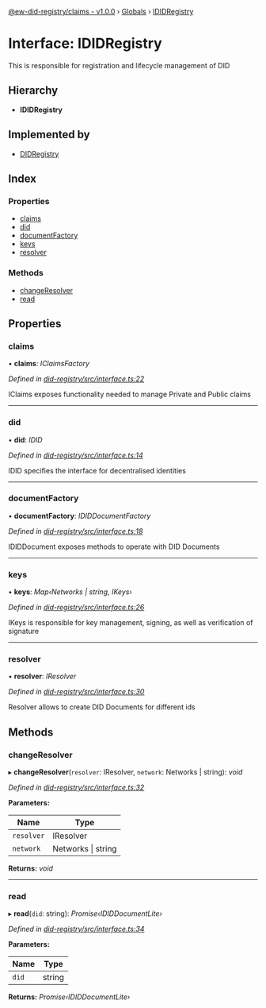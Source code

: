 [@ew-did-registry/claims - v1.0.0](../README.md) › [Globals](../globals.md) › [IDIDRegistry](ididregistry.md)

# Interface: IDIDRegistry

This is responsible for registration and lifecycle management of DID

## Hierarchy

* **IDIDRegistry**

## Implemented by

* [DIDRegistry](../classes/didregistry.md)

## Index

### Properties

* [claims](ididregistry.md#claims)
* [did](ididregistry.md#did)
* [documentFactory](ididregistry.md#documentfactory)
* [keys](ididregistry.md#keys)
* [resolver](ididregistry.md#resolver)

### Methods

* [changeResolver](ididregistry.md#changeresolver)
* [read](ididregistry.md#read)

## Properties

###  claims

• **claims**: *IClaimsFactory*

*Defined in [did-registry/src/interface.ts:22](https://github.com/energywebfoundation/ew-did-registry/blob/d64ff0f/packages/did-registry/src/interface.ts#L22)*

IClaims exposes functionality needed to manage Private and Public claims

___

###  did

• **did**: *IDID*

*Defined in [did-registry/src/interface.ts:14](https://github.com/energywebfoundation/ew-did-registry/blob/d64ff0f/packages/did-registry/src/interface.ts#L14)*

IDID specifies the interface for decentralised identities

___

###  documentFactory

• **documentFactory**: *IDIDDocumentFactory*

*Defined in [did-registry/src/interface.ts:18](https://github.com/energywebfoundation/ew-did-registry/blob/d64ff0f/packages/did-registry/src/interface.ts#L18)*

IDIDDocument exposes methods to operate with DID Documents

___

###  keys

• **keys**: *Map‹Networks | string, IKeys›*

*Defined in [did-registry/src/interface.ts:26](https://github.com/energywebfoundation/ew-did-registry/blob/d64ff0f/packages/did-registry/src/interface.ts#L26)*

IKeys is responsible for key management, signing, as well as verification of signature

___

###  resolver

• **resolver**: *IResolver*

*Defined in [did-registry/src/interface.ts:30](https://github.com/energywebfoundation/ew-did-registry/blob/d64ff0f/packages/did-registry/src/interface.ts#L30)*

Resolver allows to create DID Documents for different ids

## Methods

###  changeResolver

▸ **changeResolver**(`resolver`: IResolver, `network`: Networks | string): *void*

*Defined in [did-registry/src/interface.ts:32](https://github.com/energywebfoundation/ew-did-registry/blob/d64ff0f/packages/did-registry/src/interface.ts#L32)*

**Parameters:**

Name | Type |
------ | ------ |
`resolver` | IResolver |
`network` | Networks &#124; string |

**Returns:** *void*

___

###  read

▸ **read**(`did`: string): *Promise‹IDIDDocumentLite›*

*Defined in [did-registry/src/interface.ts:34](https://github.com/energywebfoundation/ew-did-registry/blob/d64ff0f/packages/did-registry/src/interface.ts#L34)*

**Parameters:**

Name | Type |
------ | ------ |
`did` | string |

**Returns:** *Promise‹IDIDDocumentLite›*
